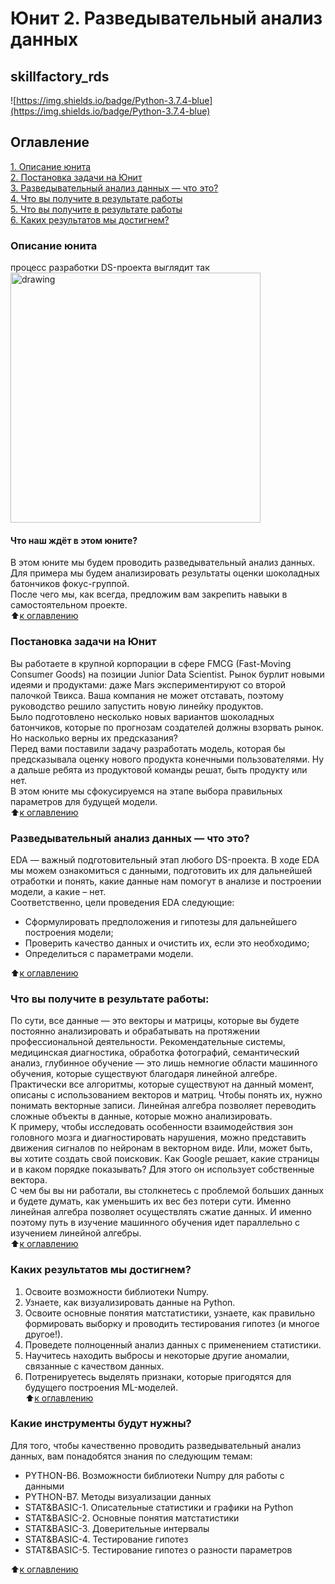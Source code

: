 # Юнит 2. Разведывательный анализ данных
## skillfactory_rds  
![https://img.shields.io/badge/Python-3.7.4-blue](https://img.shields.io/badge/Python-3.7.4-blue)

## Оглавление  
[1. Описание юнита](https://github.com/alex-sokolov2011/my_study/blob/master/SkillFactory/DST_10/unit_2/README.md#Описание-юнита)  
[2. Постановка задачи на Юнит](https://github.com/alex-sokolov2011/my_study/blob/master/SkillFactory/DST_10/unit_2/README.md#Постановка-задачи-на-Юнит)  
[3. Разведывательный анализ данных — что это?](https://github.com/alex-sokolov2011/my_study/blob/master/SkillFactory/DST_10/unit_2/README.md#Разведывательный-анализ-данных-—-что-это?)  
[4. Что вы получите в результате работы](https://github.com/alex-sokolov2011/my_study/blob/master/SkillFactory/DST_10/unit_2/README.md#Что-вы-получите-в-результате-работы)  
[5. Что вы получите в результате работы](https://github.com/alex-sokolov2011/my_study/blob/master/SkillFactory/DST_10/unit_2/README.md#Что-вы-получите-в-результате-работы)  
[6. Каких результатов мы достигнем?](https://github.com/alex-sokolov2011/my_study/blob/master/SkillFactory/DST_10/unit_2/README.md#Каких-результатов-мы-достигнем?)  

### Описание юнита  
процесс разработки DS-проекта выглядит так  
<img src="https://github.com/alex-sokolov2011/my_study/blob/master/SkillFactory/DST_10/unit_2/pictures_and_schemes/ds-scheme.png" alt="drawing" width="400"/>
#### Что наш ждёт в этом юните?  
В этом юните мы будем проводить разведывательный анализ данных. Для примера мы будем анализировать результаты оценки шоколадных батончиков фокус-группой.  
После чего мы, как всегда, предложим вам закрепить навыки в самостоятельном проекте.  
:arrow_up:[к оглавлению](https://github.com/alex-sokolov2011/my_study/blob/master/SkillFactory/DST_10/unit_2/README.md#Оглавление)

### Постановка задачи на Юнит  
Вы работаете в крупной корпорации в сфере FMCG (Fast-Moving Consumer Goods) на позиции Junior Data Scientist. Рынок бурлит новыми идеями и продуктами: даже Mars экспериментируют со второй палочкой Твикса. Ваша компания не может отставать, поэтому руководство решило запустить новую линейку продуктов.  
Было подготовлено несколько новых вариантов шоколадных батончиков, которые по прогнозам создателей должны взорвать рынок. Но насколько верны их предсказания?  
Перед вами поставили задачу разработать модель, которая бы предсказывала оценку нового продукта конечными пользователями. Ну а дальше ребята из продуктовой команды решат, быть продукту или нет.  
В этом юните мы сфокусируемся на этапе выбора правильных параметров для будущей модели.  
:arrow_up:[к оглавлению](https://github.com/alex-sokolov2011/my_study/blob/master/SkillFactory/DST_10/unit_2/README.md#Оглавление)

### Разведывательный анализ данных — что это?  
EDA — важный подготовительный этап любого DS-проекта. В ходе EDA мы можем ознакомиться с данными, подготовить их для дальнейшей отработки и понять, какие данные нам помогут в анализе и построении модели, а какие – нет.  
Соответственно, цели проведения EDA следующие:  
- Сформулировать предположения и гипотезы для дальнейшего построения модели;  
- Проверить качество данных и очистить их, если это необходимо;  
- Определиться с параметрами модели.  

:arrow_up:[к оглавлению](https://github.com/alex-sokolov2011/my_study/blob/master/SkillFactory/DST_10/unit_2/README.md#Оглавление)

### Что вы получите в результате работы:
По сути, все данные — это векторы и матрицы, которые вы будете постоянно анализировать и обрабатывать на протяжении профессиональной деятельности. Рекомендательные системы, медицинская диагностика, обработка фотографий, семантический анализ, глубинное обучение — это лишь немногие области машинного обучения, которые существуют благодаря линейной алгебре.  
Практически все алгоритмы, которые существуют на данный момент, описаны с использованием векторов и матриц. Чтобы понять их, нужно понимать векторные записи. Линейная алгебра позволяет переводить сложные объекты в данные, которые можно анализировать.  
К примеру, чтобы исследовать особенности взаимодействия зон головного мозга и диагностировать нарушения, можно представить движения сигналов по нейронам в векторном виде. Или, может быть, вы хотите создать свой поисковик. Как Google решает, какие страницы и в каком порядке показывать? Для этого он использует собственные вектора.  
С чем бы вы ни работали, вы столкнетесь с проблемой больших данных и будете думать, как уменьшить их вес без потери сути. Именно линейная алгебра позволяет осуществлять сжатие данных. И именно поэтому путь в изучение машинного обучения идет параллельно с изучением линейной алгебры.  
:arrow_up:[к оглавлению](https://github.com/alex-sokolov2011/my_study/blob/master/SkillFactory/DST_10/unit_2/README.md#Оглавление)

### Каких результатов мы достигнем?  
1. Освоите возможности библиотеки Numpy.  
2. Узнаете, как визуализировать данные на Python.  
3. Освоите основные понятия матстатистики, узнаете, как правильно формировать выборку и проводить тестирования гипотез (и многое другое!).  
4. Проведете полноценный анализ данных с применением статистики.  
5. Научитесь находить выбросы и некоторые другие аномалии, связанные с качеством данных.  
6. Потренируетесь выделять признаки, которые пригодятся для будущего построения ML-моделей.  
:arrow_up:[к оглавлению](https://github.com/alex-sokolov2011/my_study/blob/master/SkillFactory/DST_10/unit_2/README.md#Оглавление)

### Какие инструменты будут нужны?
Для того, чтобы качественно проводить разведывательный анализ данных, вам понадобятся знания по следующим темам:  
- PYTHON-B6. Возможности библиотеки Numpy для работы с данными  
- PYTHON-B7. Методы визуализации данных
- STAT&BASIC-1. Описательные статистики и графики на Python
- STAT&BASIC-2. Основные понятия матстатистики
- STAT&BASIC-3. Доверительные интервалы
- STAT&BASIC-4. Тестирование гипотез
- STAT&BASIC-5. Тестирование гипотез о разности параметров  

:arrow_up:[к оглавлению](https://github.com/alex-sokolov2011/my_study/blob/master/SkillFactory/DST_10/unit_2/README.md#Оглавление)